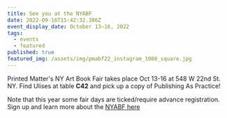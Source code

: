 ```yaml
---
title: See you at the NYABF
date: 2022-09-16T15:42:32.386Z
event_display_date: October 13–16, 2022
tags:
  - events
  - featured
published: true
featured_img: /assets/img/pmabf22_instagram_1080_square.jpg
---
```


P﻿rinted Matter's NY Art Book Fair takes place Oct 13-16 at 548 W 22nd St. NY. F﻿ind Ulises at table **C42** and pick up a copy of Publishing As Practice!

N﻿ote that this year some fair days are ticked/require advance registration. Sign up and learn more about the [NYABF here](https://nyabf2022.printedmatterartbookfairs.org/)
